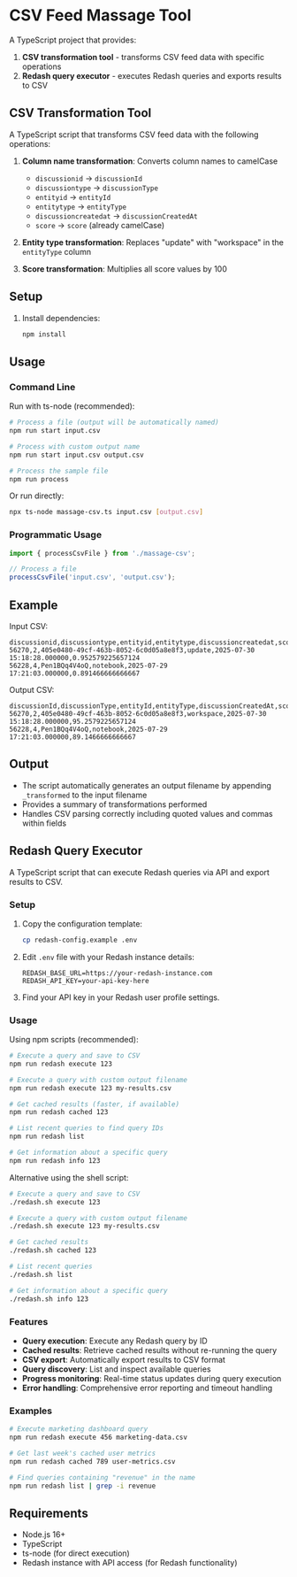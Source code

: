 # CSV Feed Massage Tool

A TypeScript project that provides:
1. **CSV transformation tool** - transforms CSV feed data with specific operations
2. **Redash query executor** - executes Redash queries and exports results to CSV

## CSV Transformation Tool

A TypeScript script that transforms CSV feed data with the following operations:

1. **Column name transformation**: Converts column names to camelCase
   - `discussionid` → `discussionId`
   - `discussiontype` → `discussionType`
   - `entityid` → `entityId`
   - `entitytype` → `entityType`
   - `discussioncreatedat` → `discussionCreatedAt`
   - `score` → `score` (already camelCase)

2. **Entity type transformation**: Replaces "update" with "workspace" in the `entityType` column

3. **Score transformation**: Multiplies all score values by 100

## Setup

1. Install dependencies:
   ```bash
   npm install
   ```

## Usage

### Command Line

Run with ts-node (recommended):
```bash
# Process a file (output will be automatically named)
npm run start input.csv

# Process with custom output name
npm run start input.csv output.csv

# Process the sample file
npm run process
```

Or run directly:
```bash
npx ts-node massage-csv.ts input.csv [output.csv]
```

### Programmatic Usage

```typescript
import { processCsvFile } from './massage-csv';

// Process a file
processCsvFile('input.csv', 'output.csv');
```

## Example

Input CSV:
```csv
discussionid,discussiontype,entityid,entitytype,discussioncreatedat,score
56270,2,405e0480-49cf-463b-8052-6c0d05a8e8f3,update,2025-07-30 15:18:28.000000,0.952579225657124
56228,4,Pen1BQq4V4oQ,notebook,2025-07-29 17:21:03.000000,0.891466666666667
```

Output CSV:
```csv
discussionId,discussionType,entityId,entityType,discussionCreatedAt,score
56270,2,405e0480-49cf-463b-8052-6c0d05a8e8f3,workspace,2025-07-30 15:18:28.000000,95.2579225657124
56228,4,Pen1BQq4V4oQ,notebook,2025-07-29 17:21:03.000000,89.1466666666667
```

## Output

- The script automatically generates an output filename by appending `_transformed` to the input filename
- Provides a summary of transformations performed
- Handles CSV parsing correctly including quoted values and commas within fields

## Redash Query Executor

A TypeScript script that can execute Redash queries via API and export results to CSV.

### Setup

1. Copy the configuration template:
   ```bash
   cp redash-config.example .env
   ```

2. Edit `.env` file with your Redash instance details:
   ```
   REDASH_BASE_URL=https://your-redash-instance.com
   REDASH_API_KEY=your-api-key-here
   ```

3. Find your API key in your Redash user profile settings.

### Usage

Using npm scripts (recommended):
```bash
# Execute a query and save to CSV
npm run redash execute 123

# Execute a query with custom output filename
npm run redash execute 123 my-results.csv

# Get cached results (faster, if available)
npm run redash cached 123

# List recent queries to find query IDs
npm run redash list

# Get information about a specific query
npm run redash info 123
```

Alternative using the shell script:
```bash
# Execute a query and save to CSV
./redash.sh execute 123

# Execute a query with custom output filename
./redash.sh execute 123 my-results.csv

# Get cached results
./redash.sh cached 123

# List recent queries
./redash.sh list

# Get information about a specific query
./redash.sh info 123
```

### Features

- **Query execution**: Execute any Redash query by ID
- **Cached results**: Retrieve cached results without re-running the query
- **CSV export**: Automatically export results to CSV format
- **Query discovery**: List and inspect available queries
- **Progress monitoring**: Real-time status updates during query execution
- **Error handling**: Comprehensive error reporting and timeout handling

### Examples

```bash
# Execute marketing dashboard query
npm run redash execute 456 marketing-data.csv

# Get last week's cached user metrics
npm run redash cached 789 user-metrics.csv

# Find queries containing "revenue" in the name
npm run redash list | grep -i revenue
```

## Requirements

- Node.js 16+
- TypeScript
- ts-node (for direct execution)
- Redash instance with API access (for Redash functionality)